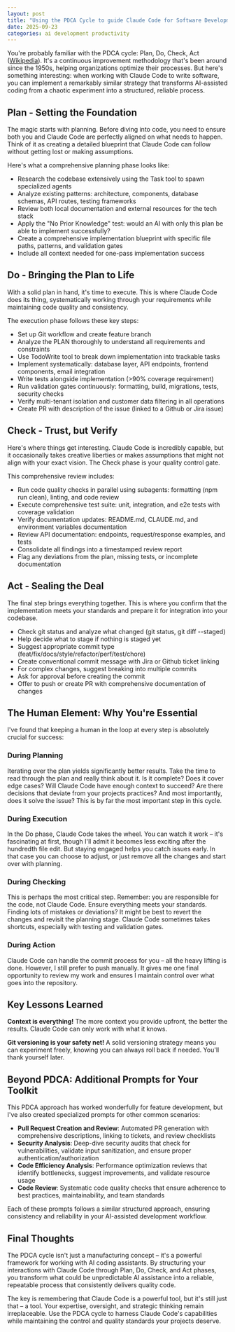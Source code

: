 ```yaml
---
layout: post
title: "Using the PDCA Cycle to guide Claude Code for Software Development"
date: 2025-09-23
categories: ai development productivity
---
```


You're probably familiar with the PDCA cycle: Plan, Do, Check, Act ([Wikipedia](https://en.wikipedia.org/wiki/PDCA)). It's a continuous improvement methodology that's been around since the 1950s, helping organizations optimize their processes. But here's something interesting: when working with Claude Code to write software, you can implement a remarkably similar strategy that transforms AI-assisted coding from a chaotic experiment into a structured, reliable process.

## Plan - Setting the Foundation

The magic starts with planning. Before diving into code, you need to ensure both you and Claude Code are perfectly aligned on what needs to happen. Think of it as creating a detailed blueprint that Claude Code can follow without getting lost or making assumptions.

Here's what a comprehensive planning phase looks like:
- Research the codebase extensively using the Task tool to spawn specialized agents
- Analyze existing patterns: architecture, components, database schemas, API routes, testing frameworks
- Review both local documentation and external resources for the tech stack
- Apply the "No Prior Knowledge" test: would an AI with only this plan be able to implement successfully?
- Create a comprehensive implementation blueprint with specific file paths, patterns, and validation gates
- Include all context needed for one-pass implementation success

## Do - Bringing the Plan to Life

With a solid plan in hand, it's time to execute. This is where Claude Code does its thing, systematically working through your requirements while maintaining code quality and consistency.

The execution phase follows these key steps:
- Set up Git workflow and create feature branch
- Analyze the PLAN thoroughly to understand all requirements and constraints
- Use TodoWrite tool to break down implementation into trackable tasks
- Implement systematically: database layer, API endpoints, frontend components, email integration
- Write tests alongside implementation (>90% coverage requirement)
- Run validation gates continuously: formatting, build, migrations, tests, security checks
- Verify multi-tenant isolation and customer data filtering in all operations
- Create PR with description of the issue (linked to a Github or Jira issue)

## Check - Trust, but Verify

Here's where things get interesting. Claude Code is incredibly capable, but it occasionally takes creative liberties or makes assumptions that might not align with your exact vision. The Check phase is your quality control gate.

This comprehensive review includes:
- Run code quality checks in parallel using subagents: formatting (npm run clean), linting, and code review
- Execute comprehensive test suite: unit, integration, and e2e tests with coverage validation
- Verify documentation updates: README.md, CLAUDE.md, and environment variables documentation
- Review API documentation: endpoints, request/response examples, and tests
- Consolidate all findings into a timestamped review report
- Flag any deviations from the plan, missing tests, or incomplete documentation

## Act - Sealing the Deal

The final step brings everything together. This is where you confirm that the implementation meets your standards and prepare it for integration into your codebase.
- Check git status and analyze what changed (git status, git diff --staged)
- Help decide what to stage if nothing is staged yet
- Suggest appropriate commit type (feat/fix/docs/style/refactor/perf/test/chore)
- Create conventional commit message with Jira or Github ticket linking
- For complex changes, suggest breaking into multiple commits
- Ask for approval before creating the commit
- Offer to push or create PR with comprehensive documentation of changes

## The Human Element: Why You're Essential

I've found that keeping a human in the loop at every step is absolutely crucial for success:

### During Planning
Iterating over the plan yields significantly better results. Take the time to read through the plan and really think about it. Is it complete? Does it cover edge cases? Will Claude Code have enough context to succeed? Are there decisions that deviate from your projects practices? And most importantly, does it solve the issue? This is by far the most important step in this cycle.

### During Execution
In the Do phase, Claude Code takes the wheel. You can watch it work – it's fascinating at first, though I'll admit it becomes less exciting after the hundredth file edit. But staying engaged helps you catch issues early. In that case you can choose to adjust, or just remove all the changes and start over with planning.

### During Checking
This is perhaps the most critical step. Remember: you are responsible for the code, not Claude Code. Ensure everything meets your standards. Finding lots of mistakes or deviations? It might be best to revert the changes and revisit the planning stage. Claude Code sometimes takes shortcuts, especially with testing and validation gates.

### During Action
Claude Code can handle the commit process for you – all the heavy lifting is done. However, I still prefer to push manually. It gives me one final opportunity to review my work and ensures I maintain control over what goes into the repository.

## Key Lessons Learned

**Context is everything!** The more context you provide upfront, the better the results. Claude Code can only work with what it knows.

**Git versioning is your safety net!** A solid versioning strategy means you can experiment freely, knowing you can always roll back if needed. You'll thank yourself later.

## Beyond PDCA: Additional Prompts for Your Toolkit

This PDCA approach has worked wonderfully for feature development, but I've also created specialized prompts for other common scenarios:

- **Pull Request Creation and Review**: Automated PR generation with comprehensive descriptions, linking to tickets, and review checklists
- **Security Analysis**: Deep-dive security audits that check for vulnerabilities, validate input sanitization, and ensure proper authentication/authorization
- **Code Efficiency Analysis**: Performance optimization reviews that identify bottlenecks, suggest improvements, and validate resource usage
- **Code Review**: Systematic code quality checks that ensure adherence to best practices, maintainability, and team standards

Each of these prompts follows a similar structured approach, ensuring consistency and reliability in your AI-assisted development workflow.

## Final Thoughts

The PDCA cycle isn't just a manufacturing concept – it's a powerful framework for working with AI coding assistants. By structuring your interactions with Claude Code through Plan, Do, Check, and Act phases, you transform what could be unpredictable AI assistance into a reliable, repeatable process that consistently delivers quality code.

The key is remembering that Claude Code is a powerful tool, but it's still just that – a tool. Your expertise, oversight, and strategic thinking remain irreplaceable. Use the PDCA cycle to harness Claude Code's capabilities while maintaining the control and quality standards your projects deserve.